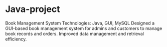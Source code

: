 # Java-project
Book Management System Technologies: Java, GUI, MySQL  Designed a GUI-based book management system for admins and customers to manage book records and orders. Improved data management and retrieval efficiency.
